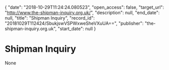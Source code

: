 {
  "date": "2018-10-29T11:24:24.080523", 
  "open_access": false, 
  "target_url": "http://www.the-shipman-inquiry.org.uk/", 
  "description": null, 
  "end_date": null, 
  "title": "Shipman Inquiry", 
  "record_id": "20181029T112424/SbukjswVSPWxweSheVXuUA==", 
  "publisher": "the-shipman-inquiry.org.uk", 
  "start_date": null
}

# Shipman Inquiry

None